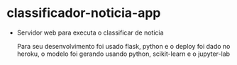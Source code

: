 # classificador-noticia-app

- Servidor web para executa o classificar de noticia

    Para seu desenvolvimento foi usado flask, python e o deploy foi dado no heroku,
    o modelo foi gerando usando python, scikit-learn e o jupyter-lab
